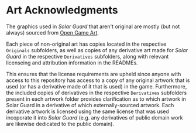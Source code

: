 # Art Acknowledgments

The graphics used in *Solar Guard* that aren't original are mostly (but not always) sourced from [Open Game Art](https://opengameart.org/content/planet-orbit-background).

Each piece of non-original art has copies located in the respective `Originals` subfolders, as well as copies of any derivative art made for *Solar Guard* in the respective `Derivatives` subfolders, along with relevant licenseing and attribution information in the READMEs.

This ensures that the license requirements are upheld since anyone with access to this repository has access to a copy of any original artwork that is used (or has a derivative made of it that is used) in the game. Furthermore, the included copies of derivatives in the respective `Derivatives` subfolders present in each artwork folder provides clarification as to which artwork in Solar Guard in a derivative of which externally-sourced artwork. Each derivative artwork is licensed using the same license that was used incoporate it into *Solar Guard* (e.g. any derivatives of public domain work are likewise dedicated to the public domain).
